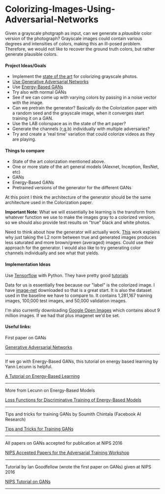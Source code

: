 # Colorizing-Images-Using-Adversarial-Networks
Given a grayscale photgraph as input, can we generate a *plausible* color version of the photograph?
Grayscale images could contain various degrees and intensities of colors, making this an ill-posed
problem. Therefore, we would not like to recover the ground truth colors, but rather generate plausible
colors.

#### Project Ideas/Goals
* Implement the [state of the art](http://richzhang.github.io/colorization/) for colorizing grayscale photos.
* [Use Generative Adversarial Networks](https://arxiv.org/pdf/1406.2661v1.pdf)
* Use [Energy-Based GANs](https://arxiv.org/pdf/1609.03126v3.pdf)
* Try also with normal GANs
* See if we can come up with varying colors by passing in a noise vector with the image.
* Can we pretrain the generator? Basically do the Colorization paper with a random seed
and the grayscale image, when it converges start training it on a GAN.
* Use the LAB colorspace as in the state of the art paper?
* Generate the channels (r,g,b) individually with multiple adversaries?
* Try and create a 'real time' variation that could colorize videos as they are playing.

#### Things to compare
* State of the art colorization mentioned above.
* One or more state of the art general models (Alexnet, Inception, ResNet, etc)
* GANs
* Energy-Based GANs
* Pretrained versions of the generator for the different GANs

At this point I think the architecture of the generator should be the same architecture used
in the Colorization paper.

**Important Note**: What we will essentially be learning is the transform from whatever function we use to
make the images gray to a colorized version, so we should also provide test results on "true" black and white
photos.

Need to think about how the generator will actually work. [This](http://richzhang.github.io/colorization/)
work explains why just taking the L2 norm between true and generated images produces
less saturated and more brown/green (averaged) images. Could use their approach for
the generator. I would also like to try generating color channels individually
and see what that yields.

#### Implementation Ideas
Use [Tensorflow](https://www.tensorflow.org/) with Python. They have pretty good [tutorials](https://www.tensorflow.org/tutorials/)

Data for us is essentially free because our "label" is the colorized image. I have 
[image-net](http://image-net.org/) downloaded so that is a great start. It is also the dataset used in the
baseline we have to compare to. It contains 1,281,167 training images, 100,000 test images, and 50,000
validation images.

I'm also currently downloading [Google Open Images](https://github.com/openimages/dataset) which contains
about 9 million images. If we had that plus imagenet we'd be set.

#### Useful links:

First paper on GANs

[Generative Adversarial Networks](https://arxiv.org/pdf/1406.2661v1.pdf)
___


If we go with Energy-Based GANs, this tutorial on energy based learning by Yann Lecunn is helpful.

[A Tutorial on Energy-Based Learning](http://yann.lecun.com/exdb/publis/pdf/lecun-06.pdf)
___

More from Lecunn on Energy-Based Models

[Loss Functions for Discriminative Training of Energy-Based Models](http://yann.lecun.com/exdb/publis/pdf/lecun-huang-05.pdf)
___

Tips and tricks for training GANs by Soumith Chintala (Facebook AI Research)

[Tips and Tricks for Training GANs](https://github.com/soumith/ganhacks)
___

All papers on GANs accepted for publication at NIPS 2016

[NIPS Accepted Papers for the Adversarial Training Workshop](https://sites.google.com/site/nips2016adversarial/home/accepted-papers)
___

Tutorial by Ian Goodfellow (wrote the first paper on GANs) given at NIPS 2016

[NIPS Tutorial on GANs](https://arxiv.org/pdf/1701.00160v3.pdf)
___


